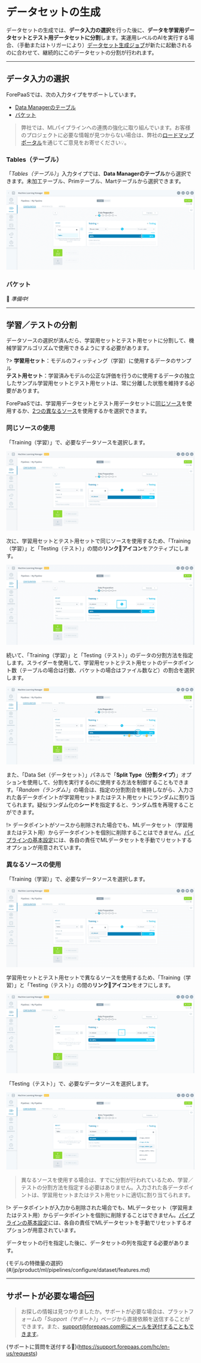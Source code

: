 # データセットの生成

データセットの生成では、**データ入力の選択**を行った後に、**データを学習用データセットとテスト用データセットに分割**します。実運用レベルのAIを実行する場合、（手動またはトリガーにより）[データセット生成ジョブ](jp/product/ml/pipelines/execute/index.md?id=dataset-generation-jobs)が新たに起動されるのに合わせて、継続的にこのデータセットの分割が行われます。 

---
## データ入力の選択

ForePaaSでは、次の入力タイプをサポートしています。

* [Data Managerのテーブル](jp/product/ml/pipelines/configure/dataset/input.md?id=tables)
* [バケット](jp/product/ml/pipelines/configure/dataset/input.md?id=buckets)

> 弊社では、MLパイプラインへの連携の強化に取り組んでいます。お客様のプロジェクトに必要な情報が見つからない場合は、弊社の[ロードマップポータル](https://hq.forepaas.io/#/features)を通じてご意見をお寄せください💡。

### Tables（テーブル）

「*Tables（テーブル）*」入力タイプでは、**Data Managerのテーブル**から選択できます。未加工テーブル、Primテーブル、Martテーブルから選択できます。

![machinelearning](picts/input-tables.png)


### バケット

🚧 *準備中!*


---
## 学習／テストの分割

データソースの選択が済んだら、学習用セットとテスト用セットに分割して、機械学習アルゴリズムで使用できるようにする必要があります。

?> **学習用セット**：モデルのフィッティング（学習）に使用するデータのサンプル  
 **テスト用セット**：学習済みモデルの公正な評価を行うのに使用するデータの独立したサンプル学習用セットとテスト用セットは、常に分離した状態を維持する必要があります。
 
ForePaaSでは、学習用データセットとテスト用データセットに[同じソース](jp/product/ml/pipelines/configure/dataset/input.md?id=use-the-same-source)を使用するか、[2つの異なるソース](jp/product/ml/pipelines/configure/dataset/input.md?id=use-different-sources)を使用するかを選択できます。 

### 同じソースの使用

「Training（学習）」で、必要なデータソースを選択します。

![machinelearning](picts/training-set.png)

次に、学習用セットとテスト用セットで同じソースを使用するため、「Training（学習）」と「Testing（テスト）」の間の**リンク🔗アイコン**をアクティブにします。

![machinelearning](picts/training-set2.png)

続いて、「Training（学習）」と「Testing（テスト）」のデータの分割方法を指定します。スライダーを使用して、学習用セットとテスト用セットのデータポイント数（テーブルの場合は行数、バケットの場合はファイル数など）の割合を選択します。

![machinelearning](picts/training-set3.png)

また、「Data Set（データセット）」パネルで「**Split Type（分割タイプ）**」オプションを使用して、分割を実行するのに使用する方法を制御することもできます。「*Random（ランダム）*」の場合は、指定の分割割合を維持しながら、入力された各データポイントが学習用セットまたはテスト用セットにランダムに割り当てられます。疑似ランダム化の**シード**を指定すると、ランダム性を再現することができます。 

!> データポイントがソースから削除された場合でも、MLデータセット（学習用またはテスト用）からデータポイントを個別に削除することはできません。[パイプラインの基本設定](jp/product/ml/pipelines/execute/preferences.md?id=reset-datasets)には、各自の責任でMLデータセットを手動でリセットするオプションが用意されています。


### 異なるソースの使用

「Training（学習）」で、必要なデータソースを選択します。

![machinelearning](picts/training-set.png)

学習用セットとテスト用セットで異なるソースを使用するため、「Training（学習）」と「Testing（テスト）」の間の**リンク🔗アイコン**をオフにします。

![machinelearning](picts/training-set4.png)

「Testing（テスト）」で、必要なデータソースを選択します。

![machinelearning](picts/training-set5.png)

> 異なるソースを使用する場合は、すでに分割が行われているため、学習／テストの分割方法を指定する必要はありません。入力された各データポイントは、学習用セットまたはテスト用セットに適切に割り当てられます。

!> データポイントが入力から削除された場合でも、MLデータセット（学習用またはテスト用）からデータポイントを個別に削除することはできません。[パイプラインの基本設定](jp/product/ml/pipelines/execute/preferences.md?id=reset-datasets)には、各自の責任でMLデータセットを手動でリセットするオプションが用意されています。

データセットの行を指定した後に、データセットの列を指定する必要があります。

{モデルの特徴量の選択}(#/jp/product/ml/pipelines/configure/dataset/features.md)

---
##  サポートが必要な場合🆘

> お探しの情報は見つかりましたか。サポートが必要な場合は、プラットフォームの「*Support（サポート）*」ページから直接依頼を送信することができます。また、support@forepaas.com宛にメールを送付することもできます。

{サポートに質問を送付する🤔}(https://support.forepaas.com/hc/en-us/requests)